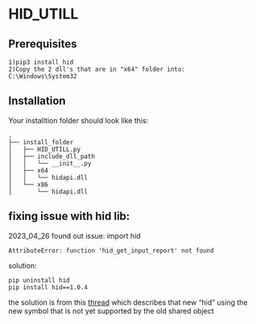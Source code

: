 # HID_UTILL

## Prerequisites
```
1)pip3 install hid
2)Copy the 2 dll's that are in "x64" folder into:
C:\Windows\System32
```

## Installation
Your installtion folder should look like this:
```
.
├── install_folder
│   ├── HID_UTILL.py
│   ├── include_dll_path
│   │   └── __init__.py
│   ├── x64
│   │   └── hidapi.dll
│   └── x86
│       └── hidapi.dll
```

## fixing issue with hid lib:
2023_04_26 found out issue: 
import hid
```
AttributeError: function 'hid_get_input_report' not found
```
solution:
```
pip uninstall hid
pip install hid==1.0.4
```

the solution is from this [thread](https://github.com/Poohl/joycontrol/issues/17#issuecomment-1253062321) which describes that new “hid” using the new symbol 
that is not yet supported by the old shared object

